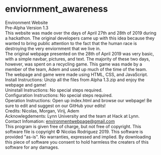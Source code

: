 # enviornment_awareness
Environment Website  
Pre-Alpha Version 1.3  
This website was made over the days of April 27th and 28th of 2019 during a hackathon. The original developers came up with this idea because they wanted to bring public attention to the fact that the human race is destroying the very enviornment that we live in.  
The original webpage presented on the 28th of April 2019 was very basic, with a simple navbar, pictures, and text. The majority of these two days, however, was spent on a recycling game. This game was made by a member of the team, Adem and used up much of the time of the team.  
The webpage and game were made using HTML, CSS, and JavaScript.  
Install Instructions: Unzip all the files from Alpha 1.3.zip and enjoy the webpage and game!  
Uninstall Instructions: No special steps required.  
Configuration Instructions: No special steps required.  
Operation Instructions: Open up index.html and browse our webpage! Be sure to edit and suggest on our GitHub your edits!  
Credits: Nicolas, Morgan, Virij, Adem  
Acknowlegdements: Lynn University and the team at Hack at Lynn.  
Contact Infomation: environmentwebpage@gmail.com  
This program is given free of charge, but not free of copyright. This software file is copyright © Nicolas Rodriguez 2019. This software is provided "as-is". No warranties, expressed and implied. By downloading this piece of software you consent to hold harmless the creaters of this software for any damages.